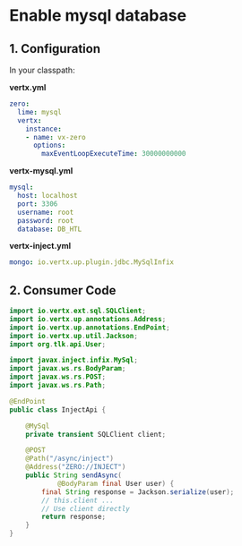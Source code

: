 # Enable mysql database

## 1. Configuration

In your classpath:

**vertx.yml**

```yaml
zero:
  lime: mysql
  vertx:
    instance:
    - name: vx-zero
      options:
        maxEventLoopExecuteTime: 30000000000
```

**vertx-mysql.yml**

```yaml
mysql:
  host: localhost
  port: 3306
  username: root
  password: root
  database: DB_HTL
```

**vertx-inject.yml**

```yaml
mongo: io.vertx.up.plugin.jdbc.MySqlInfix
```

## 2. Consumer Code

```java
import io.vertx.ext.sql.SQLClient;
import io.vertx.up.annotations.Address;
import io.vertx.up.annotations.EndPoint;
import io.vertx.up.util.Jackson;
import org.tlk.api.User;

import javax.inject.infix.MySql;
import javax.ws.rs.BodyParam;
import javax.ws.rs.POST;
import javax.ws.rs.Path;

@EndPoint
public class InjectApi {

    @MySql
    private transient SQLClient client;

    @POST
    @Path("/async/inject")
    @Address("ZERO://INJECT")
    public String sendAsync(
            @BodyParam final User user) {
        final String response = Jackson.serialize(user);
        // this.client ...
        // Use client directly
        return response;
    }
}
```



